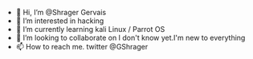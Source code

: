 - 👋 Hi, I’m @Shrager Gervais
- 👀 I’m interested in hacking
- 🌱 I’m currently learning kali Linux / Parrot OS
- 💞️ I’m looking to collaborate on I don't know yet.I'm new to everything
- 📫 How to reach me. twitter @GShrager

<!---
ReplicantGroot/ReplicantGroot is a ✨ special ✨ repository because its `README.md` (this file) appears on your GitHub profile.
You can click the Preview link to take a look at your changes.
--->
